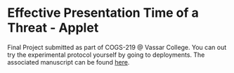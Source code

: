 # Effective Presentation Time of a Threat - Applet

Final Project submitted as part of COGS-219 @ Vassar College. You can out try the experimental protocol yourself by going to deployments. The associated manuscript can be found [here](https://github.com/edgeofeverywhere/Threat-Detection_Manuscript/tree/main).

